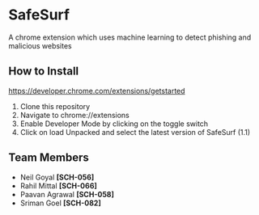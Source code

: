 # SafeSurf
A chrome extension which uses machine learning to detect phishing and malicious websites

## How to Install
https://developer.chrome.com/extensions/getstarted
1. Clone this repository
2. Navigate to chrome://extensions
3. Enable Developer Mode by clicking on the toggle switch
4. Click on load Unpacked and select the latest version of SafeSurf (1.1)

## Team Members
- Neil Goyal **[SCH-056]**   
- Rahil Mittal **[SCH-066]**
- Paavan Agrawal **[SCH-058]** 
- Sriman Goel **[SCH-082]**
